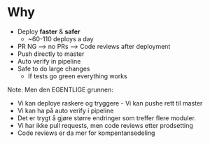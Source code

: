 # Why

* Deploy **faster** & **safer**
   * ~60-110 deploys a day
* PR NG --> no PRs --> Code reviews after deployment
* Push directly to master
* Auto verify in pipeline
* Safe to do large changes
   * If tests go green everything works

Note:
Men den EGENTLIGE grunnen:
* Vi kan deploye raskere og tryggere - Vi kan pushe rett til master
* Vi kan ha på auto verify i pipeline
* Det er trygt å gjøre større endringer som treffer flere moduler.
* Vi har ikke pull requests, men code reviews etter prodsetting
* Code reviews er da mer for kompentansedeling
